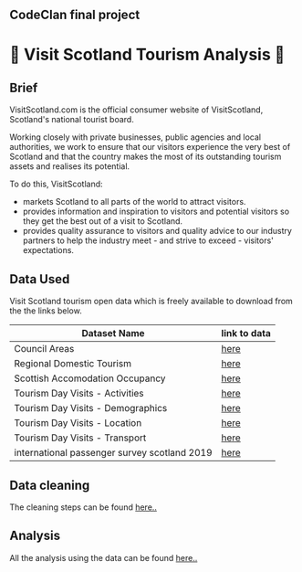 ## CodeClan final project

# :palm_tree: Visit Scotland Tourism Analysis :palm_tree: 

## Brief

VisitScotland.com is the official consumer website of VisitScotland, Scotland's national tourist board.

Working closely with private businesses, public agencies and local authorities, we work to ensure that our visitors experience the very best of Scotland and that the country makes the most of its outstanding tourism assets and realises its potential.

To do this, VisitScotland:

 * markets Scotland to all parts of the world to attract visitors.
 * provides information and inspiration to visitors and potential visitors so they get the best out of a visit to Scotland.
 * provides quality assurance to visitors and quality advice to our industry partners to help the industry meet - and strive to exceed - visitors' expectations.

## Data Used
Visit Scotland tourism open data which is freely available to download from the the links below.

| Dataset Name | link to data|
|--------------|-------------|
Council Areas|[here](https://www.opendata.nhs.scot/sl/dataset/geography-codes-and-labels/resource/967937c4-8d67-4f39-974f-fd58c4acfda5)
Regional Domestic Tourism|[here](https://statistics.gov.scot/resource?uri=http%3A%2F%2Fstatistics.gov.scot%2Fdata%2Fregional-domestic-tourism)
Scottish Accomodation Occupancy|[here](https://statistics.gov.scot/resource?uri=http%3A%2F%2Fstatistics.gov.scot%2Fdata%2Fscottish-accommodation-occupancy)
Tourism Day Visits - Activities|[here](https://statistics.gov.scot/resource?uri=http%3A%2F%2Fstatistics.gov.scot%2Fdata%2Ftourism-day-visits---activities)
Tourism Day Visits - Demographics|[here](https://statistics.gov.scot/resource?uri=http%3A%2F%2Fstatistics.gov.scot%2Fdata%2Ftourism-day-visits---demographics)
Tourism Day Visits - Location|[here](https://statistics.gov.scot/resource?uri=http%3A%2F%2Fstatistics.gov.scot%2Fdata%2Ftourism-day-visits---location)
Tourism Day Visits - Transport|[here](https://statistics.gov.scot/resource?uri=http%3A%2F%2Fstatistics.gov.scot%2Fdata%2Ftourism-day-visits---transport)
international passenger survey scotland 2019|[here](https://tourismobservatory.scot/insights/international-visitors-to-scotland)

## Data cleaning 
The cleaning steps can be found [here..](data/data_cleaning.ipynb)

## Analysis
All the analysis using the data can be found [here..](Analysis.ipynb)